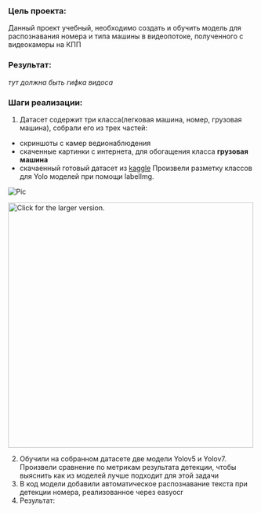 ### Цель проекта:
Данный проект учебный, необходимо создать и обучить модель для распознавания номера и типа машины в видеопотоке, полученного с видеокамеры на КПП

### Результат:
*тут должна быть гифка видоса*

### Шаги реализации:
1) Датасет содержит три класса(легковая машина, номер, грузовая машина), собрали его из трех частей: 
* скриншоты с камер ведионаблюдения
* скаченные картинки с интернета, для обогащения класса **грузовая машина**
* скачаенный готовый датасет из [kaggle](https://www.kaggle.com/datasets/andrewmvd/car-plate-detection)
Произвели разметку классов для Yolo моделей при помощи labelImg.

![Pic](https://drive.google.com/uc?export=view&id=1LCW7MpU_oEI_DcCchluVNyIedY8OWVMr)

<a href="https://drive.google.com/uc?export=view&id=1LCW7MpU_oEI_DcCchluVNyIedY8OWVMr"><img src="https://drive.google.com/uc?export=view&id=1LCW7MpU_oEI_DcCchluVNyIedY8OWVMr" style="width: 500px; max-width: 100%; height: auto" title="Click for the larger version." /></a>

2) Обучили на собранном датасете две модели Yolov5 и Yolov7. Произвели сравнение по метрикам результата детекции, чтобы выяснить как из моделей лучше подходит для этой задачи
4) В код модели добавили автоматическое распознавание текста при детекции номера, реализованное через easyocr
5) Результат: 
